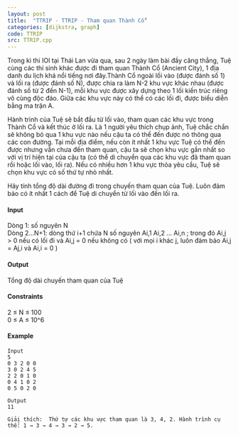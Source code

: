 ```yaml
---
layout: post
title:  "TTRIP - TTRIP - Tham quan Thành Cổ"
categories: [dijkstra, graph]
code: TTRIP
src: TTRIP.cpp
---
```



Trong kì thi IOI tại Thái Lan vừa qua, sau 2 ngày làm bài đầy căng thẳng, Tuệ cùng các thí sinh khác được đi tham quan Thành Cổ (Ancient City), 1 địa danh du lịch khá nổi tiếng nơi đây.Thành Cổ ngoài lối vào (được đánh số 1) và lối ra (được đánh số N), được chia ra làm N-2 khu vực khác nhau (được đánh số từ 2 đến N-1), mỗi khu vực được xây dựng theo 1 lối kiến trúc riêng vô cùng độc đáo. Giữa các khu vực này có thể có các lối đi, được biểu diễn bằng ma trận A.

Hành trình của Tuệ sẽ bắt đầu từ lối vào, tham quan các khu vực trong Thành Cổ và kết thúc ở lối ra. Là 1 người yêu thích chụp ảnh, Tuệ chắc chắn sẽ không bỏ qua 1 khu vực nào nếu cậu ta có thể đến được nó thông qua các con đường. Tại mỗi địa điểm, nếu còn ít nhất 1 khu vực Tuệ có thể đến được nhưng vẫn chưa đến tham quan, cậu ta sẽ chọn khu vực gần nhất so với vị trí hiện tại của cậu ta (có thể di chuyển qua các khu vực đã tham quan rồi hoặc lối vào, lối ra). Nếu có nhiều hơn 1 khu vực thỏa yêu cầu, Tuệ sẽ chọn khu vực có số thứ tự nhỏ nhất.

Hãy tính tổng độ dài đường đi trong chuyến tham quan của Tuệ. Luôn đảm bảo có ít nhất 1 cách để Tuệ di chuyển từ lối vào đến lối ra.

#### Input

Dòng 1: số nguyên N  
Dòng 2...N+1: dòng thứ i+1 chứa N số nguyên Ai,1 Ai,2 ... Ai,n ; trong đó Ai,j > 0 nếu có lối đi và Ai,j = 0 nếu không có ( với mọi i khác j, luôn đảm bảo Ai,j \= Aj,i và Ai,i = 0 )

#### Output

Tổng độ dài chuyến tham quan của Tuệ

#### Constraints

2 ≤ N ≤ 100  
0 ≤ A ≤ 10^6

#### Example

```
Input  
5  
0 3 2 0 0  
3 0 2 4 5  
2 2 0 1 0  
0 4 1 0 2  
0 5 0 2 0  
  
Output
11  
  
Giải thích:  Thứ tự các khu vực tham quan là 3, 4, 2. Hành trình cụ thể: 1 → 3 → 4 → 3 → 2 → 5.
```

<!--more-->

